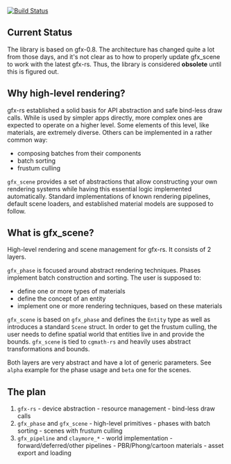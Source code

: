 [![Build Status](https://travis-ci.org/gfx-rs/gfx_scene.png?branch=master)](https://travis-ci.org/gfx-rs/gfx_scene)

## Current Status

The library is based on gfx-0.8. The architecture has changed quite a lot from those days, and it's not clear as to how to properly update gfx_scene to work with the latest gfx-rs. Thus, the library is considered **obsolete** until this is figured out.

## Why high-level rendering?

gfx-rs established a solid basis for API abstraction and safe bind-less draw calls. While is used by simpler apps directly, more complex ones are expected to operate on a higher level. Some elements of this level, like materials, are extremely diverse. Others can be implemented in a rather common way:
  - composing batches from their components
  - batch sorting
  - frustum culling

`gfx_scene` provides a set of abstractions that allow constructing your own rendering systems while having this essential logic implemented automatically. Standard implementations of known rendering pipelines, default scene loaders, and established material models are supposed to follow.

## What is gfx_scene?

High-level rendering and scene management for gfx-rs. It consists of 2 layers.

`gfx_phase` is focused around abstract rendering techniques. Phases implement batch construction and sorting. The user is supposed to:
  - define one or more types of materials
  - define the concept of an entity
  - implement one or more rendering techniques, based on these materials

`gfx_scene` is based on `gfx_phase` and defines the `Entity` type as well as introduces a standard `Scene` struct. In order to get the frustum culling, the user needs to define spatial world that entities live in and provide the bounds. `gfx_scene` is tied to `cgmath-rs` and heavily uses abstract transformations and bounds.

Both layers are very abstract and have a lot of generic parameters. See `alpha` example for the phase usage and `beta` one for the scenes.

## The plan

  1. `gfx-rs`
  	- device abstraction
  	- resource management
  	- bind-less draw calls
  2. `gfx_phase` and `gfx_scene`
    - high-level primitives
    - phases with batch sorting
    - scenes with frustum culling
  3. `gfx_pipeline` and `claymore_*`
    - world implementation
    - forward/deferred/other pipelines
    - PBR/Phong/cartoon materials
    - asset export and loading
